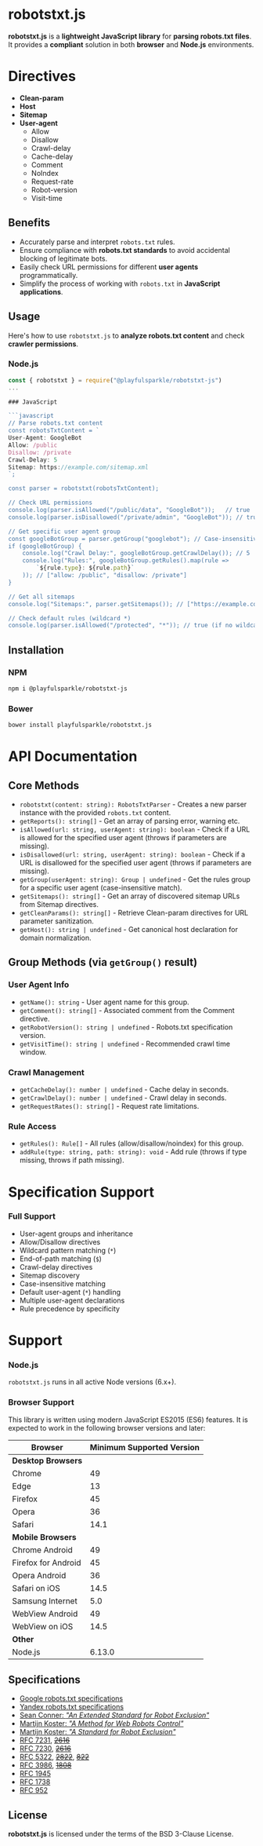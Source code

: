 # robotstxt.js

**robotstxt.js** is a **lightweight JavaScript library** for **parsing robots.txt files**. It provides a **compliant** solution in both **browser** and **Node.js** environments.

# Directives

- **Clean-param**
- **Host**
- **Sitemap**
- **User-agent**
  - Allow
  - Disallow
  - Crawl-delay
  - Cache-delay
  - Comment
  - NoIndex
  - Request-rate
  - Robot-version
  - Visit-time

## Benefits

- Accurately parse and interpret `robots.txt` rules.
- Ensure compliance with **robots.txt standards** to avoid accidental blocking of legitimate bots.
- Easily check URL permissions for different **user agents** programmatically.
- Simplify the process of working with `robots.txt` in **JavaScript applications**.

## Usage

Here's how to use `robotstxt.js` to **analyze robots.txt content** and check **crawler permissions**.

### Node.js

```javascript
const { robotstxt } = require("@playfulsparkle/robotstxt-js")
...

### JavaScript

```javascript
// Parse robots.txt content
const robotsTxtContent = `
User-Agent: GoogleBot
Allow: /public
Disallow: /private
Crawl-Delay: 5
Sitemap: https://example.com/sitemap.xml
`;

const parser = robotstxt(robotsTxtContent);

// Check URL permissions
console.log(parser.isAllowed("/public/data", "GoogleBot"));   // true
console.log(parser.isDisallowed("/private/admin", "GoogleBot")); // true

// Get specific user agent group
const googleBotGroup = parser.getGroup("googlebot"); // Case-insensitive
if (googleBotGroup) {
    console.log("Crawl Delay:", googleBotGroup.getCrawlDelay()); // 5
    console.log("Rules:", googleBotGroup.getRules().map(rule =>
        `${rule.type}: ${rule.path}`
    )); // ["allow: /public", "disallow: /private"]
}

// Get all sitemaps
console.log("Sitemaps:", parser.getSitemaps()); // ["https://example.com/sitemap.xml"]

// Check default rules (wildcard *)
console.log(parser.isAllowed("/protected", "*")); // true (if no wildcard rules exist)
```

## Installation

### NPM
```bash
npm i @playfulsparkle/robotstxt-js
```

### Bower
```bash
bower install playfulsparkle/robotstxt.js
```

# API Documentation

## Core Methods

- `robotstxt(content: string): RobotsTxtParser` - Creates a new parser instance with the provided `robots.txt` content.
- `getReports(): string[]` - Get an array of parsing error, warning etc.
- `isAllowed(url: string, userAgent: string): boolean` - Check if a URL is allowed for the specified user agent (throws if parameters are missing).
- `isDisallowed(url: string, userAgent: string): boolean` - Check if a URL is disallowed for the specified user agent (throws if parameters are missing).
- `getGroup(userAgent: string): Group | undefined` - Get the rules group for a specific user agent (case-insensitive match).
- `getSitemaps(): string[]` - Get an array of discovered sitemap URLs from Sitemap directives.
- `getCleanParams(): string[]` - Retrieve Clean-param directives for URL parameter sanitization.
- `getHost(): string | undefined` - Get canonical host declaration for domain normalization.

## Group Methods (via `getGroup()` result)

### User Agent Info
- `getName(): string` - User agent name for this group.
- `getComment(): string[]` - Associated comment from the Comment directive.
- `getRobotVersion(): string | undefined` - Robots.txt specification version.
- `getVisitTime(): string | undefined` - Recommended crawl time window.

### Crawl Management
- `getCacheDelay(): number | undefined` - Cache delay in seconds.
- `getCrawlDelay(): number | undefined` - Crawl delay in seconds.
- `getRequestRates(): string[]` - Request rate limitations.

### Rule Access
- `getRules(): Rule[]` - All rules (allow/disallow/noindex) for this group.
- `addRule(type: string, path: string): void` - Add rule (throws if type missing, throws if path missing).

# Specification Support

### Full Support
* User-agent groups and inheritance
* Allow/Disallow directives
* Wildcard pattern matching (`*`)
* End-of-path matching (`$`)
* Crawl-delay directives
* Sitemap discovery
* Case-insensitive matching
* Default user-agent (`*`) handling
* Multiple user-agent declarations
* Rule precedence by specificity

# Support

### Node.js

`robotstxt.js` runs in all active Node versions (6.x+).

### Browser Support

This library is written using modern JavaScript ES2015 (ES6) features. It is expected to work in the following browser versions and later:

| Browser                  | Minimum Supported Version |
|--------------------------|---------------------------|
| **Desktop Browsers**     |                           |
| Chrome                   | 49                        |
| Edge                     | 13                        |
| Firefox                  | 45                        |
| Opera                    | 36                        |
| Safari                   | 14.1                      |
| **Mobile Browsers**      |                           |
| Chrome Android           | 49                        |
| Firefox for Android      | 45                        |
| Opera Android            | 36                        |
| Safari on iOS            | 14.5                      |
| Samsung Internet         | 5.0                       |
| WebView Android          | 49                        |
| WebView on iOS           | 14.5                      |
| **Other**                |                           |
| Node.js                  | 6.13.0                    |

## Specifications
- [Google robots.txt specifications](https://developers.google.com/webmasters/control-crawl-index/docs/robots_txt)
- [Yandex robots.txt specifications](https://yandex.com/support/webmaster/controlling-robot/robots-txt.xml)
- [Sean Conner: _"An Extended Standard for Robot Exclusion"_](http://www.conman.org/people/spc/robots2.html)
- [Martijn Koster: _"A Method for Web Robots Control"_](http://www.robotstxt.org/norobots-rfc.txt)
- [Martijn Koster: _"A Standard for Robot Exclusion"_](http://www.robotstxt.org/orig.html)
- [RFC 7231](https://tools.ietf.org/html/rfc7231), [~~2616~~](https://tools.ietf.org/html/rfc2616)
- [RFC 7230](https://tools.ietf.org/html/rfc7230), [~~2616~~](https://tools.ietf.org/html/rfc2616)
- [RFC 5322](https://tools.ietf.org/html/rfc5322), [~~2822~~](https://tools.ietf.org/html/rfc2822), [~~822~~](https://tools.ietf.org/html/rfc822)
- [RFC 3986](https://tools.ietf.org/html/rfc3986), [~~1808~~](https://tools.ietf.org/html/rfc3986)
- [RFC 1945](https://tools.ietf.org/html/rfc1945)
- [RFC 1738](https://tools.ietf.org/html/rfc1738)
- [RFC 952](https://tools.ietf.org/html/rfc952)

## License

**robotstxt.js** is licensed under the terms of the BSD 3-Clause License.

